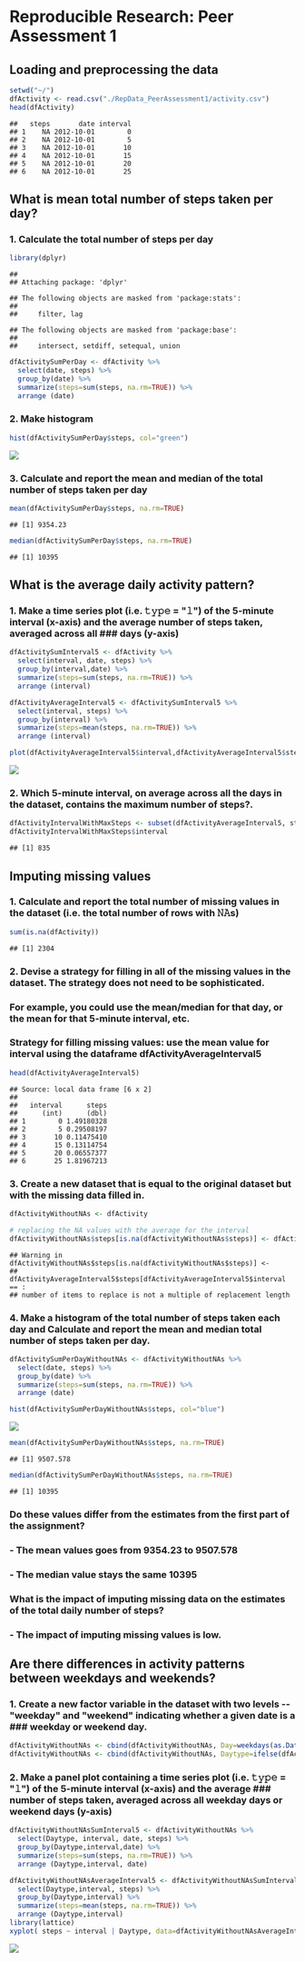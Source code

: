 # Reproducible Research: Peer Assessment 1


## Loading and preprocessing the data

```r
setwd("~/")
dfActivity <- read.csv("./RepData_PeerAssessment1/activity.csv")
head(dfActivity)
```

```
##   steps       date interval
## 1    NA 2012-10-01        0
## 2    NA 2012-10-01        5
## 3    NA 2012-10-01       10
## 4    NA 2012-10-01       15
## 5    NA 2012-10-01       20
## 6    NA 2012-10-01       25
```


## What is mean total number of steps taken per day?
### 1. Calculate the total number of steps per day 

```r
library(dplyr)
```

```
## 
## Attaching package: 'dplyr'
```

```
## The following objects are masked from 'package:stats':
## 
##     filter, lag
```

```
## The following objects are masked from 'package:base':
## 
##     intersect, setdiff, setequal, union
```

```r
dfActivitySumPerDay <- dfActivity %>% 
  select(date, steps) %>%
  group_by(date) %>%
  summarize(steps=sum(steps, na.rm=TRUE)) %>% 
  arrange (date)
```
### 2. Make histogram

```r
hist(dfActivitySumPerDay$steps, col="green")
```

![](PA1_template_files/figure-html/unnamed-chunk-2-1.png)

### 3. Calculate and report the mean and median of the total number of steps taken per day

```r
mean(dfActivitySumPerDay$steps, na.rm=TRUE)
```

```
## [1] 9354.23
```

```r
median(dfActivitySumPerDay$steps, na.rm=TRUE)
```

```
## [1] 10395
```

## What is the average daily activity pattern?
### 1. Make a time series plot (i.e. 𝚝𝚢𝚙𝚎 = "𝚕") of the 5-minute interval (x-axis) and the average number of steps taken, averaged across  all ### days (y-axis)

```r
dfActivitySumInterval5 <- dfActivity %>% 
  select(interval, date, steps) %>%
  group_by(interval,date) %>%
  summarize(steps=sum(steps, na.rm=TRUE)) %>% 
  arrange (interval)

dfActivityAverageInterval5 <- dfActivitySumInterval5 %>% 
  select(interval, steps) %>%
  group_by(interval) %>%
  summarize(steps=mean(steps, na.rm=TRUE)) %>% 
  arrange (interval)

plot(dfActivityAverageInterval5$interval,dfActivityAverageInterval5$steps,type="l", xlab="Interval", ylab="Average Steps")
```

![](PA1_template_files/figure-html/unnamed-chunk-4-1.png)

### 2. Which 5-minute interval, on average across all the days in the dataset, contains the maximum number of steps?. 

```r
dfActivityIntervalWithMaxSteps <- subset(dfActivityAverageInterval5, steps == max(steps))
dfActivityIntervalWithMaxSteps$interval
```

```
## [1] 835
```

## Imputing missing values
### 1. Calculate and report the total number of missing values in the dataset (i.e. the total number of rows with 𝙽𝙰s)

```r
sum(is.na(dfActivity))
```

```
## [1] 2304
```

### 2. Devise a strategy for filling in all of the missing values in the dataset. The strategy does not need to be sophisticated. 
###    For example, you could use the mean/median for that day, or the mean for that 5-minute interval, etc.
### 
### Strategy for filling missing values: use the mean value for interval using the dataframe dfActivityAverageInterval5

```r
head(dfActivityAverageInterval5)
```

```
## Source: local data frame [6 x 2]
## 
##   interval      steps
##      (int)      (dbl)
## 1        0 1.49180328
## 2        5 0.29508197
## 3       10 0.11475410
## 4       15 0.13114754
## 5       20 0.06557377
## 6       25 1.81967213
```

### 3. Create a new dataset that is equal to the original dataset but with the missing data filled in.

```r
dfActivityWithoutNAs <- dfActivity

# replacing the NA values with the average for the interval
dfActivityWithoutNAs$steps[is.na(dfActivityWithoutNAs$steps)] <- dfActivityAverageInterval5$steps[dfActivityAverageInterval5$interval==dfActivityWithoutNAs$interval]
```

```
## Warning in dfActivityWithoutNAs$steps[is.na(dfActivityWithoutNAs$steps)] <-
## dfActivityAverageInterval5$steps[dfActivityAverageInterval5$interval == :
## number of items to replace is not a multiple of replacement length
```
### 4. Make a histogram of the total number of steps taken each day and Calculate and report the mean and median total number of steps taken per day. 

```r
dfActivitySumPerDayWithoutNAs <- dfActivityWithoutNAs %>% 
  select(date, steps) %>%
  group_by(date) %>%
  summarize(steps=sum(steps, na.rm=TRUE)) %>% 
  arrange (date)

hist(dfActivitySumPerDayWithoutNAs$steps, col="blue")
```

![](PA1_template_files/figure-html/unnamed-chunk-9-1.png)

```r
mean(dfActivitySumPerDayWithoutNAs$steps, na.rm=TRUE)
```

```
## [1] 9507.578
```

```r
median(dfActivitySumPerDayWithoutNAs$steps, na.rm=TRUE)
```

```
## [1] 10395
```
###    Do these values differ from the estimates from the first part of the assignment? 
###
### - The mean values goes from 9354.23 to 9507.578
### - The median value stays the same 10395
### 
###    What is the impact of imputing missing data on the estimates of the total daily number of steps?
### - The impact of imputing missing values is low.

## Are there differences in activity patterns between weekdays and weekends?
### 1. Create a new factor variable in the dataset with two levels -- "weekday" and "weekend" indicating whether a given date is a ###   weekday or weekend day.

```r
dfActivityWithoutNAs <- cbind(dfActivityWithoutNAs, Day=weekdays(as.Date(dfActivityWithoutNAs$date)))
dfActivityWithoutNAs <- cbind(dfActivityWithoutNAs, Daytype=ifelse(dfActivityWithoutNAs$Day == "Saturday" | dfActivityWithoutNAs$Day == "Sunday","weekend","weekday"))
```
### 2. Make a panel plot containing a time series plot (i.e. 𝚝𝚢𝚙𝚎 = "𝚕") of the 5-minute interval (x-axis) and the average ###  number of steps taken, averaged across all weekday days or weekend days (y-axis)

```r
dfActivityWithoutNAsSumInterval5 <- dfActivityWithoutNAs %>% 
  select(Daytype, interval, date, steps) %>%
  group_by(Daytype,interval,date) %>%
  summarize(steps=sum(steps, na.rm=TRUE)) %>% 
  arrange (Daytype,interval, date)

dfActivityWithoutNAsAverageInterval5 <- dfActivityWithoutNAsSumInterval5 %>% 
  select(Daytype,interval, steps) %>%
  group_by(Daytype,interval) %>%
  summarize(steps=mean(steps, na.rm=TRUE)) %>% 
  arrange (Daytype,interval)
library(lattice)
xyplot( steps ~ interval | Daytype, data=dfActivityWithoutNAsAverageInterval5, layout=c(1,2), xlab="Interval", ylab="Number of steps",type = "l")
```

![](PA1_template_files/figure-html/unnamed-chunk-11-1.png)
